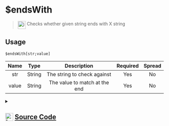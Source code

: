# $endsWith
> <img align="top" src="https://upload.wikimedia.org/wikipedia/commons/thumb/e/e4/Infobox_info_icon.svg/160px-Infobox_info_icon.svg.png?20150409153300" alt="image" width="25" height="auto"> Checks whether given string ends with X string
## Usage
```
$endsWith[str;value]
```
| Name | Type | Description | Required | Spread
| :---: | :---: | :---: | :---: | :---: |
str | String | The string to check against | Yes | No
value | String | The value to match at the end | Yes | No
<details>
<summary>
    
## <img align="top" src="https://cdn4.iconfinder.com/data/icons/iconsimple-logotypes/512/github-512.png" alt="image" width="25" height="auto">  [Source Code](https://github.com/tryforge/ForgeScript-V2/blob/main/src/native/endsWith.ts)
    
</summary>
    
```ts
import { ArgType, NativeFunction, Return } from "../structures"

export default new NativeFunction({
    name: "$endsWith",
    version: "1.0.0",
    description: "Checks whether given string ends with X string",
    unwrap: true,
    args: [
        {
            name: "str",
            description: "The string to check against",
            type: ArgType.String,
            rest: false,
            required: true,
        },
        {
            name: "value",
            required: true,
            description: "The value to match at the end",
            rest: false,
            type: ArgType.String,
        },
    ],
    brackets: true,
    execute(_, [str, match]) {
        return this.success(str.endsWith(match))
    },
})

```
    
</details>